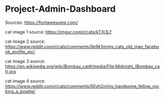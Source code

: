 # Project-Admin-Dashboard

Sources:
https://fontawesome.com/

cat image 1 source: 
https://imgur.com/r/cats/kT3j3Lf

cat image 2 source: 
https://www.reddit.com/r/cats/comments/8e9k1m/my_cats_old_man_facebook_profile_pic/

cat image 3 source: 
https://en.wikipedia.org/wiki/Bombay_cat#/media/File:Midnight_(Bombay_cat).jpg

cat image 4 source: 
https://www.reddit.com/r/cats/comments/65yh2n/my_handsome_fellow_rocking_a_bowtie/
